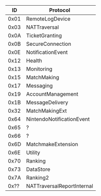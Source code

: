 | ID | Protocol |
| --- | --- |
| 0x01 | RemoteLogDevice |
| 0x03 | NATTraversal |
| 0x0A | TicketGranting |
| 0x0B | SecureConnection |
| 0x0E | NotificationEvent |
| 0x12 | Health |
| 0x13 | Monitoring |
| 0x15 | MatchMaking |
| 0x17 | Messaging |
| 0x19 | AccountManagement |
| 0x1B | MessageDelivery |
| 0x32 | MatchMakingExt |
| 0x64 | NintendoNotificationEvent |
| 0x65 | ? |
| 0x66 | ? |
| 0x6D | MatchmakeExtension |
| 0x6E | Utility |
| 0x70 | Ranking |
| 0x73 | DataStore |
| 0x7A | Ranking2 |
| 0x?? | NATTraversalReportInternal |